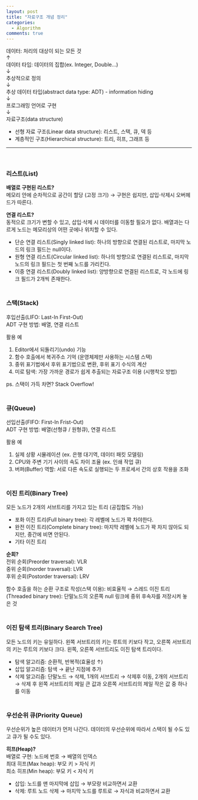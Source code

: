 ```yaml
---
layout: post
title: "자료구조 개념 정리"
categories:
  - Algorithm
comments: true
---
```


데이터: 처리의 대상이 되는 모든 것  
↑  
데이터 타입: 데이터의 집합(ex. Integer, Double...)  
↓  
추상적으로 정의  
↓  
추상 데이터 타입(abstract data type: ADT) - information hiding  
↓  
프로그래밍 언어로 구현  
↓  
자료구조(data structure)

* 선형 자료 구조(Linear data structure): 리스트, 스택, 큐, 덱 등
* 계층적인 구조(Hierarchical structure): 트리, 히프, 그래프 등

---  
　  

### 리스트(List)

**배열로 구현된 리스트?**  
메모리 안에 순차적으로 공간이 할당 (고정 크기) → 구현은 쉽지만, 삽입·삭제시 오버헤드가 따른다.

**연결 리스트?**  
동적으로 크기가 변할 수 있고, 삽입·삭제 시 데이터를 이동할 필요가 없다. 배열과는 다르게 노드는 메모리상의 어떤 곳에나 위치할 수 있다.

* 단순 연결 리스트(Singly linked list): 하나의 방향으로 연결된 리스트로, 마지막 노드의 링크 필드는 null이다.
* 원형 연결 리스트(Circular linked list): 하나의 방향으로 연결된 리스트로, 마지막 노드의 링크 필드는 첫 번째 노드를 가리킨다.
* 이중 연결 리스트(Doubly linked list): 양방향으로 연결된 리스트로, 각 노드에 링크 필드가 2개씩 존재한다.  
　

### 스택(Stack)

후입선출(LIFO: Last-In First-Out)  
ADT 구현 방법: 배열, 연결 리스트

활용 예  

1. Editor에서 되돌리기(undo) 기능
2. 함수 호출에서 복귀주소 기억 (운영체제만 사용하는 시스템 스택)
3. 중위 표기법에서 후위 표기법으로 변환, 후위 표기 수식의 계산
4. 미로 탐색: 가장 가까운 경로가 쉽게 추출되는 자료구조 이용 (시행착오 방법)

ps. 스택이 가득 차면? Stack Overflow!  
　

### 큐(Queue)

선입선출(FIFO: First-In Frist-Out)  
ADT 구현 방법: 배열(선형큐 / 원형큐), 연결 리스트

활용 예  

1. 실제 상황 시뮬레이션 (ex. 은행 대기역, 데이터 패킷 모델링)
2. CPU와 주변 기기 사이의 속도 차이 조율 (ex. 인쇄 작업 큐)
3. 버퍼(Buffer) 역할: 서로 다른 속도로 실행되는 두 프로세서 간의 상호 작용을 조화  
　

### 이진 트리(Binary Tree)

모든 노드가 2개의 서브트리를 가지고 있는 트리 (공집합도 가능)

* 포화 이진 트리(Full binary tree): 각 레벨에 노드가 꽉 차야한다.
* 완전 이진 트리(Complete binary tree): 마지막 레벨에 노드가 꽉 차지 않아도 되지만, 중간에 비면 안된다.
* 기타 이진 트리

**순회?**  
전위 순회(Preorder traversal): VLR  
중위 순회(Inorder traversal): LVR  
후위 순회(Postorder traversal): LRV

함수 호출을 하는 순환 구조로 작성(스택 이용): 비효율적 → 스레드 이진 트리(Threaded binary tree): 단말노드의 오른쪽 null 링크에 중위 후속자를 저장시켜 놓은 것  
　

### 이진 탐색 트리(Binary Search Tree)

모든 노드의 키는 유일하다. 왼쪽 서브트리의 키는 루트의 키보다 작고, 오른쪽 서브트리의 키는 루트의 키보다 크다. 왼쪽, 오른쪽 서브트리도 이진 탐색 트리이다.

* 탐색 알고리즘: 순환적, 반복적(효율성 ↑)
* 삽입 알고리즘: 탐색 → 끝난 지점에 추가
* 삭제 알고리즘: 단말노드 → 삭제, 1개의 서브트리 → 삭제후 이동, 2개의 서브트리 → 삭제 후 왼쪽 서브트리의 제일 큰 값과 오른쪽 서브트리의 제일 작은 값 중 하나를 이동  
　

### 우선순위 큐(Priority Queue)

우선순위가 높은 데이터가 먼저 나간다. 데이터의 우선순위에 따라서 스택이 될 수도 있고 큐가 될 수도 있다.
 
**히프(Heap)?**  
배열로 구현: 노드에 번호 → 배열의 인덱스  
최대 히프(Max heap): 부모 키 > 자식 키  
최소 히프(Min heap): 부모 키 < 자식 키

* 삽입: 노드를 맨 마지막에 삽입 → 부모랑 비교하면서 교환
* 삭제: 루트 노드 삭제 → 마지막 노드를 루트로 → 자식과 비교하면서 교환
